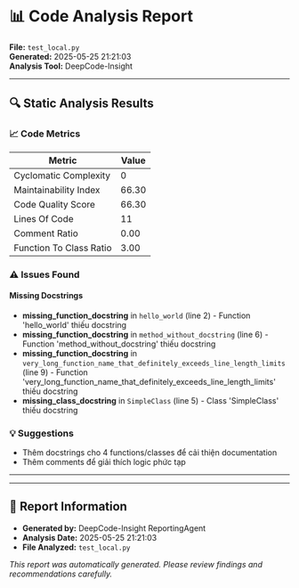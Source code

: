 # 📊 Code Analysis Report

**File:** `test_local.py`  
**Generated:** 2025-05-25 21:21:03  
**Analysis Tool:** DeepCode-Insight  

---

## 🔍 Static Analysis Results

### 📈 Code Metrics

| Metric | Value |
|--------|-------|
| Cyclomatic Complexity | 0 |
| Maintainability Index | 66.30 |
| Code Quality Score | 66.30 |
| Lines Of Code | 11 |
| Comment Ratio | 0.00 |
| Function To Class Ratio | 3.00 |


### ⚠️ Issues Found

#### Missing Docstrings

- **missing_function_docstring** in `hello_world` (line 2) - Function 'hello_world' thiếu docstring
- **missing_function_docstring** in `method_without_docstring` (line 6) - Function 'method_without_docstring' thiếu docstring
- **missing_function_docstring** in `very_long_function_name_that_definitely_exceeds_line_length_limits` (line 9) - Function 'very_long_function_name_that_definitely_exceeds_line_length_limits' thiếu docstring
- **missing_class_docstring** in `SimpleClass` (line 5) - Class 'SimpleClass' thiếu docstring

### 💡 Suggestions

- Thêm docstrings cho 4 functions/classes để cải thiện documentation
- Thêm comments để giải thích logic phức tạp

---

---

## 📝 Report Information

- **Generated by:** DeepCode-Insight ReportingAgent
- **Analysis Date:** 2025-05-25 21:21:03
- **File Analyzed:** `test_local.py`

*This report was automatically generated. Please review findings and recommendations carefully.*